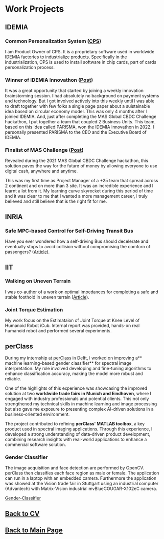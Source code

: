 # Work Projects

## IDEMIA

### Common Personalization System ([CPS](https://www.idemia.com/card-personalization-services))

I am Product Owner of CPS. It is a proprietary software used in worldwide IDEMIA factories to industrialize products. Specifically in the industrialization, CPS is used to install software in chip cards, part of cards personalization process.


### Winner of IDEMIA Innovathon ([Post](https://www.linkedin.com/posts/matteociocca_sustainability-innovation-daring-activity-6909524647956914176-79p2?utm_source=share&utm_medium=member_desktop&rcm=ACoAABN7odwBCTSkSQQbgUbxRNshm2Aiwhhjvqs))

It was a great opportunity that started by joining a weekly innovation brainstorming session. I had absolutely no background on payment systems and technology. But I got involved actively into this weekly until I was able to draft together with few folks a single page paper about a suistainable idea based on circular economy model. This was only 4 months after I joinied IDEMIA. And, just after completing the MAS Global CBDC Challenge hackathon, I put together a team that coupled 2 Business Units. This team, based on this idea called PARISMA, won the IDEMIA Innovathon in 2022. I personally presented PARISMA to the CEO and the Executive Board of IDEMIA.

### Finalist of MAS Challenge ([Post](https://www.linkedin.com/feed/update/urn:li:activity:6863963277739732992/?updateEntityUrn=urn%3Ali%3Afs_feedUpdate%3A%28V2%2Curn%3Ali%3Aactivity%3A6863963277739732992%29))

Revealed during the 2021 MAS Global CBDC Challenge hackathon, this solution paves the way for the future of money by allowing everyone to use digital cash, anywhere and anytime.  

This was my first time as Project Manager of a +25 team that spread across 2 continent and on more than 3 site. It was an incredible experience and I learnt a lot from it. My learning curve skyrocket during this period of time and it was clear to me that I wanted a more management career, I truly believed and still believe that is the right fit for me.


## INRIA

### Safe MPC-based Control for Self-Driving Transit Bus

Have you ever wondered how a self-driving Bus should decelerate and eventually stops to avoid collision without compromising the comforn of passengers? ([Article](https://inria.hal.science/hal-03193874/document)).


## IIT

### Walking on Uneven Terrain

I was co-author of a work on optimal impedances for completing a safe and stable foothold in uneven terrain ([Article](https://ieeexplore.ieee.org/abstract/document/7803270)).

### Joint Torque Estimation

My work focus on the Estimataion of Joint Torque at Knee Level of Humanoid Robot iCub. Internal report was provided, hands-on real humanoid robot and performed several experiments. 

## perClass

During my internship at [perClass](https://www.perclass.com/) in Delft, I worked on improving a** machine learning-based gender classifier** for spectral image interpretation. My role involved developing and fine-tuning algorithms to enhance classification accuracy, making the model more robust and reliable.

One of the highlights of this experience was showcasing the improved solution at two **worldwide trade fairs in Munich and Eindhoven**, where I engaged with industry professionals and potential clients. This not only strengthened my technical skills in machine learning and image processing but also gave me exposure to presenting complex AI-driven solutions in a business-oriented environment.

The project contributed to refining **perClass' MATLAB toolbox**, a key product used in spectral imaging applications. Through this experience, I developed a strong understanding of data-driven product development, combining research insights with real-world applications to enhance a commercial software solution.

### Gender Classifier

The image acquisition and face detection are performed by OpenCV. perClass then classifies each face region as male or female. The application can run in a laptop with an embedded camera. Furthermore the application was showed at the Vision trade fair in Stuttgart using an industrial computer (Advantech) with Matrix-Vision industrial mvBlueCOUGAR-X102eC camera.

[Gender-Classifier](https://www.youtube.com/watch?v=nifuKmc8FPQ)

## [Back to CV](https://teoka.github.io/career/CV.html)
## [Back to Main Page](https://teoka.github.io)
